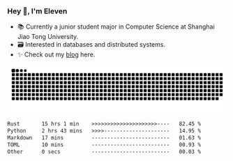 ### Hey 👋, I'm Eleven

- 📚 Currently a junior student major in Computer Science at Shanghai Jiao Tong University.
- 🗃️ Interested in databases and distributed systems.
- ✨ Check out my [blog](https://blog.eleven.wiki) here.

![github contribution grid snake animation](https://raw.githubusercontent.com/El-even-11/El-even-11/output/github-contribution-grid-snake.svg)

<!--START_SECTION:waka-->

```text
Rust       15 hrs 1 min    >>>>>>>>>>>>>>>>>>>>>----   82.45 %
Python     2 hrs 43 mins   >>>>---------------------   14.95 %
Markdown   17 mins         -------------------------   01.63 %
TOML       10 mins         -------------------------   00.93 %
Other      0 secs          -------------------------   00.03 %
```

<!--END_SECTION:waka-->
